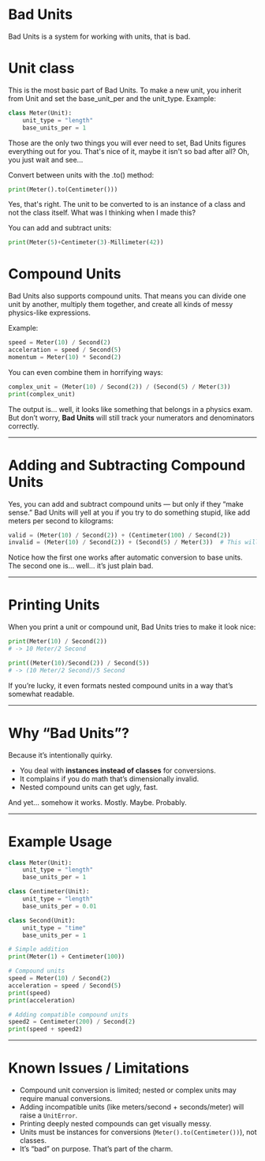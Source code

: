 # Bad Units
Bad Units is a system for working with units, that is bad.

# Unit class
This is the most basic part of Bad Units. To make a new unit, you inherit from Unit and set the base_unit_per and the unit_type.
Example:
```python
class Meter(Unit):
    unit_type = "length"
    base_units_per = 1
```
Those are the only two things you will ever need to set, Bad Units figures everything out for you. That's nice of it, maybe it isn't so bad after all? Oh, you just wait and see...

Convert between units with the .to() method:
```python
print(Meter().to(Centimeter()))
```
Yes, that's right. The unit to be converted to is an instance of a class and not the class itself. What was I thinking when I made this?

You can add and subtract units:
```python
print(Meter(5)+Centimeter(3)-Millimeter(42))
```
# Compound Units  
Bad Units also supports compound units. That means you can divide one unit by another, multiply them together, and create all kinds of messy physics-like expressions.

Example:

```python
speed = Meter(10) / Second(2)
acceleration = speed / Second(5)
momentum = Meter(10) * Second(2)
```

You can even combine them in horrifying ways:

```python
complex_unit = (Meter(10) / Second(2)) / (Second(5) / Meter(3))
print(complex_unit)
```

The output is… well, it looks like something that belongs in a physics exam. But don’t worry, **Bad Units** will still track your numerators and denominators correctly.

---

# Adding and Subtracting Compound Units  
Yes, you can add and subtract compound units — but only if they “make sense.” Bad Units will yell at you if you try to do something stupid, like add meters per second to kilograms:

```python
valid = (Meter(10) / Second(2)) + (Centimeter(100) / Second(2))
invalid = (Meter(10) / Second(2)) + (Second(5) / Meter(3))  # This will throw a UnitError
```

Notice how the first one works after automatic conversion to base units. The second one is… well… it’s just plain bad.

---

# Printing Units  
When you print a unit or compound unit, Bad Units tries to make it look nice:

```python
print(Meter(10) / Second(2))
# -> 10 Meter/2 Second

print((Meter(10)/Second(2)) / Second(5))
# -> (10 Meter/2 Second)/5 Second
```

If you’re lucky, it even formats nested compound units in a way that’s somewhat readable.

---

# Why “Bad Units”?  
Because it’s intentionally quirky.  
- You deal with **instances instead of classes** for conversions.  
- It complains if you do math that’s dimensionally invalid.  
- Nested compound units can get ugly, fast.  

And yet… somehow it works. Mostly. Maybe. Probably.

---

# Example Usage

```python
class Meter(Unit):
    unit_type = "length"
    base_units_per = 1

class Centimeter(Unit):
    unit_type = "length"
    base_units_per = 0.01

class Second(Unit):
    unit_type = "time"
    base_units_per = 1

# Simple addition
print(Meter(1) + Centimeter(100))

# Compound units
speed = Meter(10) / Second(2)
acceleration = speed / Second(5)
print(speed)
print(acceleration)

# Adding compatible compound units
speed2 = Centimeter(200) / Second(2)
print(speed + speed2)
```

---

# Known Issues / Limitations
- Compound unit conversion is limited; nested or complex units may require manual conversions.  
- Adding incompatible units (like meters/second + seconds/meter) will raise a `UnitError`.  
- Printing deeply nested compounds can get visually messy.  
- Units must be instances for conversions (`Meter().to(Centimeter())`), not classes.  
- It’s “bad” on purpose. That’s part of the charm.